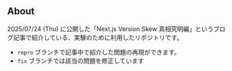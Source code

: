 ## About

<!-- TODO: ブログへのリンクを入れる -->

2025/07/24 (Thu) に公開した「Next.js Version Skew 真相究明編」というブログ記事で紹介している、実験のために利用したリポジトリです。

- `repro` ブランチで記事中で紹介した問題の再現ができます。
- `fix` ブランチでは該当の問題を修正しています
